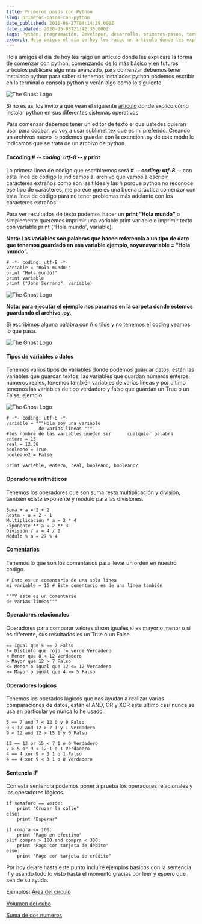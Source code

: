 ```yaml
---
title: Primeros pasos con Python
slug: primeros-pasos-con-python
date_published: 2016-06-27T04:14:39.000Z
date_updated: 2020-05-05T21:42:35.000Z
tags: Python, programación, Developer, desarrollo, primeros-pasos, terminal
excerpt: Hola amigos el día de hoy les raigo un artículo donde les explicare la forma de comenzar con python, comenzando de lo más básico y en futuros artículos..
---
```


Hola amigos el día de hoy les raigo un artículo donde les explicare la forma de comenzar con python, comenzando de lo más básico y en futuros artículos publicare algo más avanzado, para comenzar debemos tener instalado python para saber si tenemos instalados python podemos escribir en la terminal o consola python y verán algo como lo siguiente.

![The Ghost Logo](/content/images/2016/06/primerosPasos_1.jpg)

Si no es así los invito a que vean el siguiente [artículo](http://blog.johnserrano.co/instalacion-de-python-virtualenv/) donde explico cómo instalar python en sus diferentes sistemas operativos.

Para comenzar debemos tener un editor de texto el que ustedes quieran usar para codear, yo voy a usar sublimet tex que es mi preferido. Creando un archivos nuevo lo podemos guardar con la exención .py de este modo le indicamos que se trata de un archivo de python.

#### Encoding # -*- coding: utf-8 -*- y print

La primera línea de código que escribiremos será **# -*- coding: utf-8 -*-** con esta línea de código le indicamos al archivo que vamos a escribir caracteres extraños como son las tildes y las ñ porque python no reconoce ese tipo de caracteres, me parece que es una buena práctica comenzar con esta línea de código para no tener problemas más adelante con los caracteres extraños.

Para ver resultados de texto  podemos hacer un **print “Hola mundo”** o simplemente queremos imprimir una variable print variable o imprimir texto con variable print (“Hola mundo”, variable).

**Nota: Las variables son palabras que hacen referencia a un tipo de dato que tenemos guardado en esa variable ejemplo, soyunavariable = “Hola mundo”.**

    # -*- coding: utf-8 -*- 
    variable = "Hola mundo!"
    print "Hola mundo!"
    print variable
    print ("John Serrano", variable)
    

![The Ghost Logo](/content/images/2016/06/primerosPasos_2.jpg)

**Nota: para ejecutar el ejemplo nos paramos en la carpeta donde estemos guardando el archivo .py.**

Si escribimos alguna palabra con ñ o tilde y no tenemos el coding veamos lo que pasa.

![The Ghost Logo](/content/images/2016/06/primerosPasos_3.jpg)

#### Tipos de variables o datos

Tenemos varios tipos de variables donde podemos guardar datos, están las variables que guardan textos, las variables que guardan números enteros, números reales, tenemos también variables de varias líneas y por ultimo tenemos las variables de tipo verdadero y falso que guardan un True o un False, ejemplo.

![The Ghost Logo](/content/images/2016/06/primerosPasos_4.jpg)

    # -*- coding: utf-8 -*- 
    variable = """Hola soy una variable
                de varias lineas """
    #los nombre de las variables pueden ser      cualquier palabra
    entero = 15
    real = 12.38
    booleano = True
    booleano2 = False
    
    print variable, entero, real, booleano, booleano2
    

#### Operadores aritméticos

Tenemos los operadores que son suma resta multiplicación y división, también existe exponente y modulo para las divisiones.

    Suma + a = 2 + 2
    Resta - a = 2 - 1
    Multiplicación * a = 2 * 4
    Exponente ** a = 2 ** 3
    División / a = 4 / 2
    Módulo % a = 27 % 4
    

#### Comentarios

Tenemos lo que son los comentarios para llevar un orden en nuestro código.

    # Esto es un comentario de una sola línea
    mi_variable = 15 # Este comentario es de una línea también
    
    """Y este es un comentario
    de varias líneas"""
    

#### Operadores relacionales

Operadores para comparar valores si son iguales si es mayor o menor o si es diferente, sus resultados es un True o un False.

    == Igual que 5 == 7 Falso
    != Distinto que rojo != verde Verdadero
    < Menor que 8 < 12 Verdadero
    > Mayor que 12 > 7 Falso
    <= Menor o igual que 12 <= 12 Verdadero
    >= Mayor o igual que 4 >= 5 Falso
    

#### Operadores lógicos

Tenemos los operados lógicos que nos ayudan a realizar varias comparaciones de datos, están el AND, OR y XOR este último casi nunca se usa en particular yo nunca lo he usado.

    5 == 7 and 7 < 12 0 y 0 Falso
    9 < 12 and 12 > 7 1 y 1 Verdadero
    9 < 12 and 12 > 15 1 y 0 Falso
    
    12 == 12 or 15 < 7 1 o 0 Verdadero
    7 > 5 or 9 < 12 1 o 1 Verdadero
    4 == 4 xor 9 > 3 1 o 1 Falso
    4 == 4 xor 9 < 3 1 o 0 Verdadero
    

#### Sentencia IF

Con esta sentencia podemos poner a prueba los operadores relacionales y los operadores lógicos.

    if semaforo == verde:
        print "Cruzar la calle"
    else:
        print "Esperar"
    
    if compra <= 100:
        print "Pago en efectivo"
    elif compra > 100 and compra < 300:
        print "Pago con tarjeta de débito"
    else:
        print "Pago con tarjeta de crédito"
    

Por hoy dejare hasta este punto incluiré ejemplos básicos con la sentencia if y usando todo lo visto hasta el momento gracias por leer y espero que sea de su ayuda.

Ejemplos:
[Área del circulo](https://gist.github.com/johnsi15/1ce53384cf8db5a5b15b91050a2006c7)

[Volumen del cubo](https://gist.github.com/johnsi15/2db174a99d6ad35828c2611b0ddebd83)

[Suma de dos numeros](https://gist.github.com/johnsi15/bb8fdd4ae12865183f543ae4b39d27c3)
